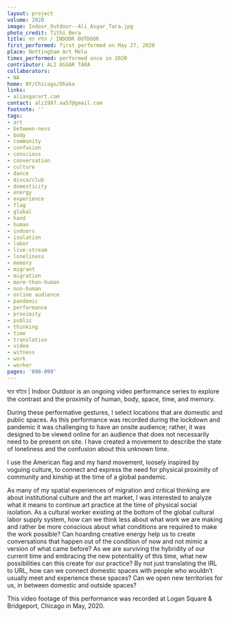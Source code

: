 ```yaml
---
layout: project
volume: 2020
image: Indoor_Outdoor--Ali_Asgar_Tara.jpg
photo_credit: Tithi Bera
title: ঘরে বাইরে / INDOOR OUTDOOR
first_performed: first performed on May 27, 2020
place: Nottingham Art Mela
times_performed: performed once in 2020
contributor: ALI ASGAR TARA
collaborators:
- NA
home: NY/Chicago/Dhaka
links:
- aliasgarart.com
contact: ali1987.aa57@gmail.com
footnote: ''
tags:
- art
- between-ness
- body
- community
- confusion
- conscious
- conversation
- culture
- dance
- disco/club
- domesticity
- energy
- experience
- flag
- global
- hand
- human
- indoors
- isolation
- labor
- live-stream
- loneliness
- memory
- migrant
- migration
- more-than-human
- non-human
- online audience
- pandemic
- performance
- proximity
- public
- thinking
- time
- translation
- video
- witness
- work
- worker
pages: '098-099'
---
```


ঘরে বাইরে | Indoor Outdoor is an ongoing video performance series to explore the contrast and the proximity of human, body, space, time, and memory.

During these performative gestures, I select locations that are domestic and public spaces. As this performance was recorded during the lockdown and pandemic it was challenging to have an onsite audience; rather, it was designed to be viewed online for an audience that does not necessarily need to be present on site. I have created a movement to describe the state of loneliness and the confusion about this unknown time.

 

I use the American flag and my hand movement, loosely inspired by voguing culture, to connect and express the need for physical proximity of community and kinship at the time of a global pandemic.

As many of my spatial experiences of migration and critical thinking are about institutional culture and the art market, I was interested to analyze what it means to continue art practice at the time of physical social isolation. As a cultural worker existing at the bottom of the global cultural labor supply system, how can we think less about what work we are making and rather be more conscious about what conditions are required to make the work possible? Can hoarding creative energy help us to create conversations that happen out of the condition of now and not mimic a version of what came before? As we are surviving the hybridity of our current time and embracing the new potentiality of this time, what new possibilities can this create for our practice? By not just translating the IRL to URL, how can we connect domestic spaces with people who wouldn’t usually meet and experience these spaces? Can we open new territories for us, in between domestic and outside spaces?

This video footage of this performance was recorded at Logan Square &amp; Bridgeport, Chicago in May, 2020.